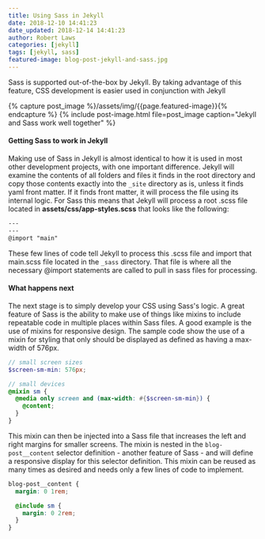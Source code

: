 ```yaml
---
title: Using Sass in Jekyll
date: 2018-12-10 14:41:23
date_updated: 2018-12-14 14:41:23
author: Robert Laws
categories: [jekyll]
tags: [jekyll, sass]
featured-image: blog-post-jekyll-and-sass.jpg
---
```

Sass is supported out-of-the-box by Jekyll. By taking advantage of this feature, CSS development is easier used in conjunction with Jekyll <!-- more -->

{% capture post_image %}/assets/img/{{page.featured-image}}{% endcapture %}
{% include post-image.html file=post_image caption="Jekyll and Sass work well together" %}

#### Getting Sass to work in Jekyll

Making use of Sass in Jekyll is almost identical to how it is used in most other development projects, with one important difference. Jekyll will examine the contents of all folders and files it finds in the root directory and copy those contents exactly into the `_site` directory as is, unless it finds yaml front matter. If it finds front matter, it will process the file using its internal logic. For Sass this means that Jekyll will process a root .scss file located in **assets/css/app-styles.scss** that looks like the following:

```scss
---
--- 
@import "main"
```

These few lines of code tell Jekyll to process this .scss file and import that main.scss file located in the `_sass` directory. That file is where all the necessary @import statements are called to pull in sass files for processing.

#### What happens next

The next stage is to simply develop your CSS using Sass's logic. A great feature of Sass is the ability to make use of things like mixins to include repeatable code in multiple places within Sass files. A good example is the use of mixins for responsive design. The sample code show the use of a mixin for styling that only should be displayed as defined as having a max-width of 576px.

```scss
// small screen sizes
$screen-sm-min: 576px;

// small devices
@mixin sm {
  @media only screen and (max-width: #{$screen-sm-min}) {
    @content;
  }
}
```

This mixin can then be injected into a Sass file that increases the left and right margins for smaller screens. The mixin is nested in the `blog-post__content` selector definition - another feature of Sass - and will define a responsive display for this selector definition. This mixin can be reused as many times as desired and needs only a few lines of code to implement.

```scss
blog-post__content {
  margin: 0 1rem;

  @include sm {
    margin: 0 2rem;
  }
}
```